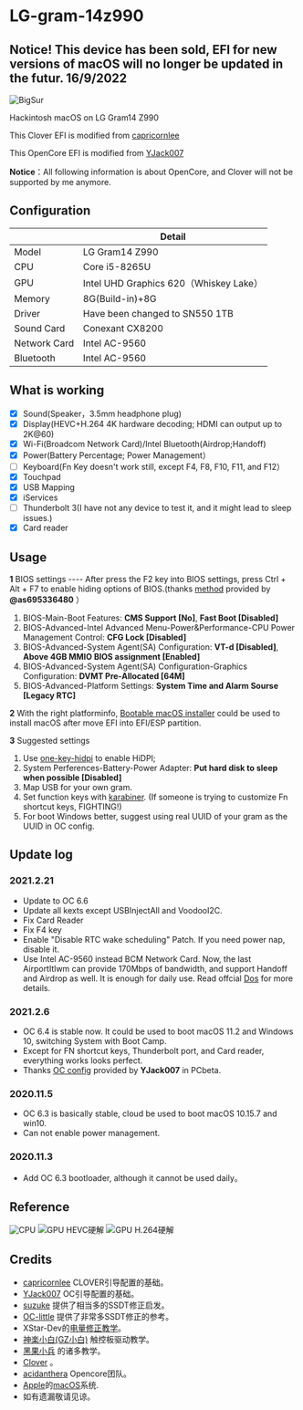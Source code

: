 # LG-gram-14z990

## Notice! This device has been sold, EFI for new versions of macOS will no longer be updated in the futur. 16/9/2022

![BigSur](PIC/BigSur.png)

Hackintosh macOS on LG Gram14 Z990

This Clover EFI is modified from [capricornlee](https://github.com/capricornlee/LG-Gram13-Z990) 

This OpenCore EFI is modified from [YJack007](http://bbs.pcbeta.com/viewthread-1876088-1-1.html) 

**Notice**：All following information is about OpenCore, and Clover will not be supported by me anymore.

## Configuration

|      | Detail   |
| ---- | -----------------------------------------|
| Model | LG Gram14 Z990|
| CPU  | Core i5-8265U|
| GPU | Intel UHD Graphics 620（Whiskey Lake）|
| Memory | 8G(Build-in)+8G|
| Driver | Have been changed to SN550 1TB|
| Sound Card | Conexant CX8200|
| Network Card | Intel AC-9560|
| Bluetooth | Intel AC-9560|

## What is working
- [x] Sound(Speaker，3.5mm headphone plug)
- [x] Display(HEVC+H.264 4K hardware decoding; HDMI can output up to 2K@60)
- [x] Wi-Fi(Broadcom Network Card)/Intel Bluetooth(Airdrop;Handoff)
- [x] Power(Battery Percentage; Power Management）
- [ ] Keyboard(Fn Key doesn't work still, except F4, F8, F10, F11, and F12）
- [x] Touchpad
- [x] USB Mapping
- [x] iServices
- [ ] Thunderbolt 3(I have not any device to test it, and it might lead to sleep issues.)
- [x] Card reader

## Usage

**1** BIOS settings ---- After press the F2 key into BIOS settings, press Ctrl + Alt + F7 to enable hiding options of BIOS.(thanks [method](https://github.com/capricornlee/LG-Gram13-Z990/issues/7#issue-624133249) provided by  **@as695336480** ）
1. BIOS-Main-Boot Features: **CMS Support [No]**, **Fast Boot [Disabled]** 
2. BIOS-Advanced-Intel Advanced Menu-Power&Performance-CPU Power Management Control: **CFG Lock [Disabled]** 
3. BIOS-Advanced-System Agent(SA) Configuration: **VT-d [Disabled]**,  **Above 4GB MMIO BIOS assignment [Enabled]** 
4. BIOS-Advanced-System Agent(SA) Configuration-Graphics Configuration: **DVMT Pre-Allocated [64M]**
5. BIOS-Advanced-Platform Settings: **System Time and Alarm Sourse [Legacy RTC]**
 
**2** With the right platforminfo, [Bootable macOS installer](https://support.apple.com/en-us/HT201372) could be used to install macOS after move EFI into EFI/ESP partition.

**3** Suggested settings
1. Use [one-key-hidpi](https://github.com/xzhih/one-key-hidpi) to enable HiDPI;
2. System Perferences-Battery-Power Adapter: **Put hard disk to sleep when possible [Disabled]**
3. Map USB for your own gram.
4. Set function keys with [karabiner](https://karabiner-elements.pqrs.org). (If someone is trying to customize Fn shortcut keys, FIGHTING!)
5. For boot Windows better, suggest using real UUID of your gram as the UUID in OC config.

## Update log

### 2021.2.21
* Update to OC 6.6
* Update all kexts except USBInjectAll and VoodooI2C.
* Fix Card Reader
* Fix F4 key
* Enable "Disable RTC wake scheduling" Patch. If you need power nap, disable it.
* Use Intel AC-9560 instead BCM Network Card. Now, the last AirportItlwm can provide 170Mbps of bandwidth, and support Handoff and Airdrop as well. It is enough for daily use. Read offcial [Dos](https://openintelwireless.github.io) for more details. 

### 2021.2.6

* OC 6.4 is stable now. It could be used to boot macOS 11.2 and Windows 10, switching System with Boot Camp.
* Except for FN shortcut keys, Thunderbolt port, and Card reader, everything works looks perfect.
* Thanks [OC config](http://bbs.pcbeta.com/viewthread-1876088-1-1.html) provided by **YJack007** in PCbeta.

### 2020.11.5
* OC 6.3 is basically stable, cloud be used to boot macOS 10.15.7 and win10.
* Can not enable power management.

### 2020.11.3
* Add OC 6.3 bootloader, although it cannot be used daily。

## Reference

![CPU](PIC/cpu.png)
![GPU HEVC硬解](PIC/HEVC.png)
![GPU H.264硬解](PIC/h.264.png)

## Credits

+ [capricornlee](https://github.com/capricornlee/LG-Gram13-Z990) CLOVER引导配置的基础。
+ [YJack007](http://bbs.pcbeta.com/viewthread-1876088-1-1.html) OC引导配置的基础。
+ [suzuke](https://github.com/suzuke/LG-Gram-13z980-Opencore) 提供了相当多的SSDT修正启发。
+ [OC-little](https://github.com/daliansky/OC-little) 提供了非常多SSDT修正的参考。
+ XStar-Dev的[电量修正教学](https://xstar-dev.github.io/hackintosh_advanced/Guide_For_Battery_Hotpatch.html)。
+ [神楽小白(GZ小白)](https://blog.gzxiaobai.cn/) 触控板驱动教学。
+ [黑果小兵](https://blog.gzxiaobai.cn/) 的诸多教学。
+ [Clover](https://sourceforge.net/projects/cloverefiboot/) 。
+ [acidanthera](https://github.com/acidanthera) Opencore团队。
+ [Apple](https://www.apple.com)的[macOS](https://www.apple.com.cn/macos/)系统.
+ 如有遗漏敬请见谅。
